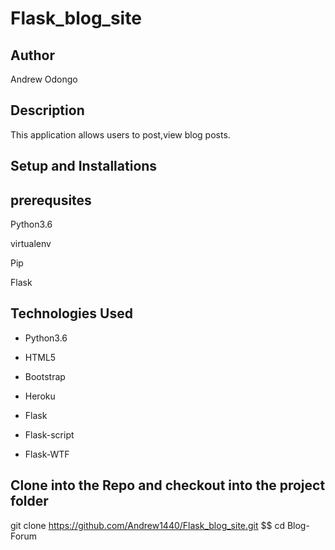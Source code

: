 # Flask_blog_site

## Author
Andrew Odongo

## Description
This application allows users to post,view blog posts.

## Setup and Installations

## prerequsites
Python3.6

virtualenv

Pip

Flask

## Technologies Used
- Python3.6

- HTML5

- Bootstrap 

- Heroku

- Flask

- Flask-script

- Flask-WTF

## Clone into the Repo and checkout into the project folder
git clone https://github.com/Andrew1440/Flask_blog_site.git $$ cd Blog-Forum

